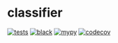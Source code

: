 # classifier

[![tests](https://github.com/adjavon/classifier/actions/workflows/tests.yaml/badge.svg)](https://github.com/adjavon/classifier/actions/workflows/tests.yaml)
[![black](https://github.com/adjavon/classifier/actions/workflows/black.yaml/badge.svg)](https://github.com/adjavon/classifier/actions/workflows/black.yaml)
[![mypy](https://github.com/adjavon/classifier/actions/workflows/mypy.yaml/badge.svg)](https://github.com/adjavon/classifier/actions/workflows/mypy.yaml)
[![codecov](https://codecov.io/gh/adjavon/classifier/branch/main/graph/badge.svg)](https://codecov.io/gh/adjavon/classifier)
